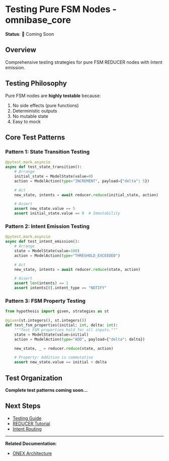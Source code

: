 # Testing Pure FSM Nodes - omnibase_core

**Status**: 🚧 Coming Soon

## Overview

Comprehensive testing strategies for pure FSM REDUCER nodes with Intent emission.

## Testing Philosophy

Pure FSM nodes are **highly testable** because:
1. No side effects (pure functions)
2. Deterministic outputs
3. No mutable state
4. Easy to mock

## Core Test Patterns

### Pattern 1: State Transition Testing

```python
@pytest.mark.asyncio
async def test_state_transition():
    # Arrange
    initial_state = ModelState(value=0)
    action = ModelAction(type="INCREMENT", payload={"delta": 5})

    # Act
    new_state, intents = await reducer.reduce(initial_state, action)

    # Assert
    assert new_state.value == 5
    assert initial_state.value == 0  # Immutability
```

### Pattern 2: Intent Emission Testing

```python
@pytest.mark.asyncio
async def test_intent_emission():
    # Arrange
    state = ModelState(value=100)
    action = ModelAction(type="THRESHOLD_EXCEEDED")

    # Act
    new_state, intents = await reducer.reduce(state, action)

    # Assert
    assert len(intents) == 1
    assert intents[0].intent_type == "NOTIFY"
```

### Pattern 3: FSM Property Testing

```python
from hypothesis import given, strategies as st

@given(st.integers(), st.integers())
def test_fsm_properties(initial: int, delta: int):
    """Test FSM properties hold for all inputs."""
    state = ModelState(value=initial)
    action = ModelAction(type="ADD", payload={"delta": delta})

    new_state, _ = reducer.reduce(state, action)

    # Property: Addition is commutative
    assert new_state.value == initial + delta
```

## Test Organization

**Complete test patterns coming soon...**

## Next Steps

- [Testing Guide](../testing-guide.md)
- [REDUCER Tutorial](05_REDUCER_NODE_TUTORIAL.md)
- [Intent Routing](07-intent-routing-patterns.md)

---

**Related Documentation**:
- [ONEX Architecture](../../architecture/ONEX_FOUR_NODE_ARCHITECTURE.md)
